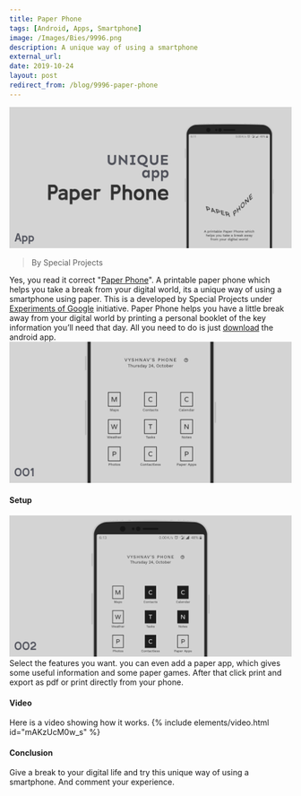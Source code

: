 ```yaml
---
title: Paper Phone
tags: [Android, Apps, Smartphone]
image: /Images/Bies/9996.png
description: A unique way of using a smartphone
external_url:
date: 2019-10-24
layout: post
redirect_from: /blog/9996-paper-phone
---
```


![alt text](/Images/Bies/9996.png "1")
>By Special Projects

Yes, you read it correct "[Paper Phone](https://experiments.withgoogle.com/paper-phone)". A printable paper phone which helps you take a break from your digital world, its a unique way of using a smartphone using paper. This is a developed by Special Projects under [Experiments of Google](https://experiments.withgoogle.com) initiative.
Paper Phone helps you have a little break away from your digital world by printing a personal booklet of the key information you’ll need that day. All you need to do is just [download](https://play.google.com/store/apps/details?id=com.withgoogle.experiments.unplugged) the android app.
![alt text](/Images/Bies/9996-1.png "2")

#### **Setup**
![alt text](/Images/Bies/9996-2.png "3")
Select the features you want. you can even add a paper app, which gives some useful information and some paper games. After that click print and export as pdf or print directly from your phone.
#### **Video**
Here is a video showing how it works.
{% include elements/video.html id="mAKzUcM0w_s" %}
#### **Conclusion**
Give a break to your digital life and try this unique way of using a smartphone. And comment your experience.